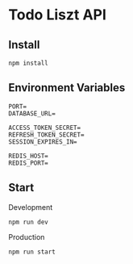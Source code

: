 # Todo Liszt API

## Install

```
npm install
```

## Environment Variables

```
PORT=
DATABASE_URL=

ACCESS_TOKEN_SECRET=
REFRESH_TOKEN_SECRET=
SESSION_EXPIRES_IN=

REDIS_HOST=
REDIS_PORT=
```

## Start

Development

```
npm run dev
```

Production

```
npm run start
```
